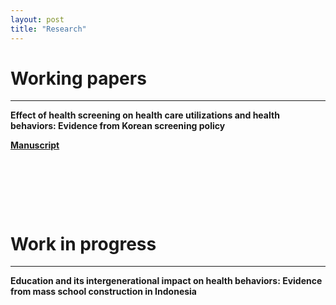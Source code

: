 ```yaml
---
layout: post
title: "Research"
---
```


# Working papers
---
**Effect of health screening on health care utilizations and health behaviors: Evidence from Korean screening policy**

[**Manuscript**]("https://siho-park.github.io/papers/Health_screening_and_behavior.pdf")

<p>&nbsp;</p>
<p>&nbsp;</p>
<p>&nbsp;</p>

# Work in progress
---
**Education and its intergenerational impact on health behaviors: Evidence from mass school construction in Indonesia**
